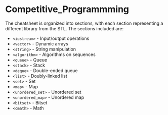 # Competitive_Programmming
The cheatsheet is organized into sections,
with each section representing a different library from the STL. The sections included are:

- `<iostream>` - Input/output operations
- `<vector>` - Dynamic arrays
- `<string>` - String manipulation
- `<algorithm>` - Algorithms on sequences
- `<queue>` - Queue
- `<stack>` - Stack
- `<deque>` - Double-ended queue
- `<list>` - Doubly-linked list
- `<set>` - Set
- `<map>` - Map
- `<unordered_set>` - Unordered set
- `<unordered_map>` - Unordered map
- `<bitset>` - Bitset
- `<cmath>` - Math
